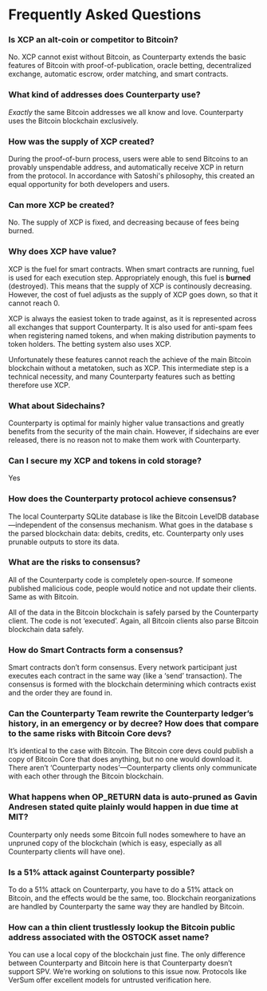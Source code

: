 Frequently Asked Questions
========

### Is XCP an alt-coin or competitor to Bitcoin?

No. XCP cannot exist without Bitcoin, as Counterparty extends the basic features of Bitcoin with proof-of-publication, oracle betting, decentralized exchange, automatic escrow, order matching, and smart contracts. 

### What kind of addresses does Counterparty use?

_Exactly_ the same Bitcoin addresses we all know and love. Counterparty uses the Bitcoin blockchain exclusively.

### How was the supply of XCP created?

During the proof-of-burn process, users were able to send Bitcoins to an provably unspendable address, and automatically receive XCP in return from the protocol. In accordance with Satoshi's philosophy, this created an equal opportunity for both developers and users.

### Can more XCP be created?

No. The supply of XCP is fixed, and decreasing because of fees being burned.

### Why does XCP have value?

XCP is the fuel for smart contracts. When smart contracts are running, fuel is used for each execution step. Appropriately enough, this fuel is **burned** (destroyed). This means that the supply of XCP is continously decreasing. However, the cost of fuel adjusts as the supply of XCP goes down, so that it cannot reach 0.

XCP is always the easiest token to trade against, as it is represented across all exchanges that support Counterparty. It is also used for anti-spam fees when registering named tokens, and when making distribution payments to token holders. The betting system also uses XCP.

Unfortunately these features cannot reach the achieve of the main Bitcoin blockchain without a metatoken, such as XCP. This intermediate step is a technical necessity, and many Counterparty features such as betting therefore use XCP. 

### What about Sidechains?

Counterparty is optimal for mainly higher value transactions and greatly benefits from the security of the main chain. However, if sidechains are ever released, there is no reason not to make them work with Counterparty.

### Can I secure my XCP and tokens in cold storage?

Yes

### How does the Counterparty protocol achieve consensus? 

The local Counterparty SQLite database is like the Bitcoin LevelDB database—independent of the consensus mechanism. What goes in the database s the parsed blockchain data: debits, credits, etc. Counterparty only uses prunable outputs to store its data. 

### What are the risks to consensus?

All of the Counterparty code is completely open-source. If someone published malicious code, people would notice and not update their clients. Same as with Bitcoin.

All of the data in the Bitcoin blockchain is safely parsed by the Counterparty client. The code is not ‘executed’. Again, all Bitcoin clients also parse Bitcoin blockchain data safely.

### How do Smart Contracts form a consensus?

Smart contracts don’t form consensus. Every network participant just executes each contract in the same way (like a ‘send’ transaction). The consensus is formed with the blockchain determining which contracts exist and the order they are found in.

### Can the Counterparty Team rewrite the Counterparty ledger’s history, in an emergency or by decree? How does that compare to the same risks with Bitcoin Core devs?

It’s identical to the case with Bitcoin. The Bitcoin core devs could publish a copy of Bitcoin Core that does anything, but no one would download it. There aren’t ‘Counterparty nodes’—Counterparty clients only communicate with each other through the Bitcoin blockchain.

### What happens when OP_RETURN data is auto-pruned as Gavin Andresen stated quite plainly would happen in due time at MIT?

Counterparty only needs some Bitcoin full nodes somewhere to have an unpruned copy of the blockchain (which is easy, especially as all Counterparty clients will have one).

### Is a 51% attack against Counterparty possible?

To do a 51% attack on Counterparty, you have to do a 51% attack on Bitcoin, and the effects would be the same, too. Blockchain reorganizations are handled by Counterparty the same way they are handled by Bitcoin.

### How can a thin client trustlessly lookup the Bitcoin public address associated with the OSTOCK asset name?

You can use a local copy of the blockchain just fine. The only difference between Counterparty and Bitcoin here is that Counterparty doesn’t support SPV. We’re working on solutions to this issue now. Protocols like VerSum offer excellent models for untrusted verification here.
